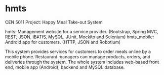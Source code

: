 # hmts
CEN 5011 Project: Happy Meal Take-out System

hmts: Management website for a service provider. (Bootstrap, Spring MVC, REST, JSON, iBATIS, MySQL, JUnit, Mockito and Selenium)
hmts_mobile: Android app for customers. (HTTP, JSON and Robotium)

This system provides services for customers to order meals online by a mobile phone. Restaurant managers can manage products, orders, and deliveries through the system. The whole system includes web-based front end, mobile app (Android), backend and MySQL database.
